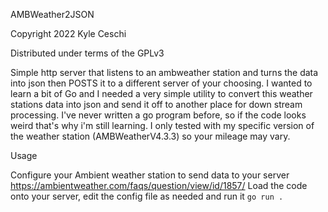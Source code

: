 AMBWeather2JSON

Copyright 2022 Kyle Ceschi

Distributed under terms of the GPLv3

Simple http server that listens to an ambweather station and turns the data into json then POSTS it to a different server of your choosing. I wanted to learn a bit of Go and I needed a very simple utility to convert this weather stations data into json and send it off to another place for down stream processing. I've never written a go program before, so if the code looks weird that's why i'm still learning. I only tested with my specific version of the weather station (AMBWeatherV4.3.3) so your mileage may vary.



Usage 

Configure your Ambient weather station to send data to your server
 https://ambientweather.com/faqs/question/view/id/1857/
Load the code onto your server, edit the config file as needed and run it
`go run .` 
